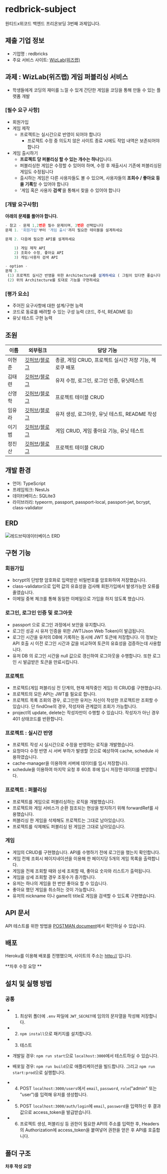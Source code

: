 
# redbrick-subject

  
원티드x위코드 백엔드 프리온보딩 3번째 과제입니다.
  

## 제출 기업 정보

- 기업명 : redbricks
- 주요 서비스 사이트: [WizLab(위즈랩)](http://www.wizlab.net/)


## 과제 : WizLab(위즈랩) 게임 퍼블리싱 서비스

- 학생들에게 코딩의 재미를 느낄 수 있게 간단한 게임을 코딩을 통해 만들 수 있는 플랫폼 개발 

### [필수 요구 사항]

-   회원가입
-   게임 제작
    -   프로젝트는 실시간으로 반영이 되어야 합니다
        -   프로젝트 수정 중 의도치 않은 사이트 종료 시에도 작업 내역은 보존되어야 합니다
-   게임 출시하기
    -   **프로젝트 당 퍼블리싱 할 수 있는 개수는 하나**입니다. 
    - 퍼블리싱한 게임은 수정할 수 있어야 하며, 수정 후 재출시시 기존에 퍼블리싱된 게임도 수정됩니다
    -   출시하는 게임은 다른 사용자들도 볼 수 있으며, 사용자들의 **조회수 / 좋아요 등을 기록**할 수 있어야 합니다
    -   '게임 혹은 사용자 **검색**'을 통해서 찾을 수 있어야 합니다

### [개발 요구사항]

**아래의 문제를 풀어야 합니다.**
```jsx
- 참고 - 문제 1,2번은 필수 문제이며, 3번은 선택입니다
문제 1. '회원가입'부터 '게임 출시'까지 필요한 테이블을 설계하세요

문제 2. 다음에 필요한 API를 설계하세요

	1) 게임 제작 API
	2) 조회수 수정, 좋아요 API
	3) 게임/사용자 검색 API

- option -
문제 3. 
 (1) 프로젝트 실시간 반영을 위한 Architecture를 설계하세요 ( 그림이 있다면 좋습니다 )
 (2) 위의 Architecture를 토대로 기능을 구현하세요
```

### [평가 요소]

- 주어진 요구사항에 대한 설계/구현 능력
- 코드로 동료를 배려할 수 있는 구성 능력 (코드, 주석, README 등)
- 유닛 테스트 구현 능력



## 조원

  | 이름   | 외부링크 | 담당 기능                                             |
| ------ | ----------------------------------------------- | ----------------------------------------------------- |
| 이현준 | [깃허브](https://github.com/lhj0621)/[블로그](https://supiz.tistory.com/)      |  총괄, 게임 CRUD, 프로젝트 실시간 저장 기능, 헤로쿠 배포   |
| 김태련 | [깃허브](https://github.com/nojamcode)/[블로그](https://velog.io/@code-link)     | 유저 수정, 로그인, 로그인 인증, 유닛테스트 |
| 신영학 | [깃허브](https://github.com/yhshin0)/[블로그](https://nbkw.tistory.com/) | 프로젝트 테이블 CRUD |
| 임유라 | [깃허브](https://github.com/BangleCoding)/[블로그](https://banglecoding.github.io/)       | 유저 생성, 로그아웃, 유닛 테스트, README 작성 |
| 이기범 | [깃허브](https://github.com/gibson-lee93)/[블로그](https://mysterious-laborer-518.notion.site/Gibson-s-Notion-2dd7f598fba64f1c9806cded5b4b83a0) | 게임 CRUD, 게임 좋아요 기능, 유닛 테스트      |
| 정진산 | [깃허브](https://github.com/chinsanchung)/[블로그](https://chinsanchung.github.io/) | 프로젝트 테이블 CRUD |
  


## 개발 환경
- 언어: TypeScript
- 프레임워크: NestJs
- 데이터베이스: SQLite3
- 라이브러리: typeorm, passport, passport-local, passport-jwt, bcrypt, class-validator
  
## ERD
  ![레드브릭데이터베이스 ERD](https://user-images.githubusercontent.com/47234375/140962281-fd05897c-4839-4036-aac6-f3948ae01519.png)

## 구현 기능


### 회원가입

- bcrypt의 단방향 암호화로 입력받은 비밀번호를 암호화하여 저장했습니다.
- class-validator으로 입력 값의 유효성을 검사해 회원가입에서 발생가능한 오류를 줄였습니다.
- 이메일 중복 체크를 통해 동일한 이메일으로 가입을 하지 않도록 했습니다.

### 로그인, 로그인 인증 및 로그아웃

- passport 으로 로그인 과정에서 보안을 유지합니다.
- 로그인 성공 시 유저 인증을 위한 JWT(Json Web Token)이 발급됩니다. 
- 로그인 시간을 유저의 DB에 기록하는 동시에 JWT 토큰에 저장합니다. 이 정보는 API 호출 시 이전 로그인 시간과 값을 비교하여 토큰의 유효성을 검증하는데 사용합니다.
- 유저 DB 의 로그인 시간을 null 값으로 갱신하여 로그아웃을 수행합니다. 또한 로그인 시 발급받은 토큰을 만료시킵니다.

  
### 프로젝트
- 프로젝트(게임 퍼블리싱 전 단계의, 현재 제작중인 게임) 의 CRUD를 구현했습니다. 
-  프로젝트의 모든 API는 JWT를 필요로 합니다.
-  프로젝트 목록 조회의 경우, 로그인한 유저는 자신이 작성한 프로젝트만 조회할 수 있습니다. 단 findOne의 경우, 작성자와 관계없이 조회가 가능합니다.
- project의 update, delete는 작성자만이 수행할 수 있습니다. 작성자가 아닌 경우 401 상태코드를 반환합니다.

### 프로젝트 : 실시간 반영 
-   프로젝트 작성 시 실시간으로 수정을 반영하는 로직을 개발했습니다. 
- 요청마다 수정 반영 시 서버 부하가 발생할 것으로 예상하여 cache, schedule 사용하였습니다.
-   cache-manager을 이용하여 서버에 데이터를 임시 저장합니다. 
-  schedule을 이용하여 마지막 요청 후 60초 후에 임시 저장한 데이터를 반영합니다. 

### 프로젝트 : 퍼블리싱
- 프로젝트를 게임으로 퍼블리싱하는 로직을 개발했습니다. 
- 프로젝트와 게임 서비스가 순환 참조되는 현상을 방지하기 위해 forwardRef를 사용했습니다. 
- 퍼블리싱 한 게임을 삭제해도 프로젝트는 그대로 남아있습니다. 
- 프로젝트를 삭제해도 퍼블리싱 된 게임은 그대로 남아있습니다. 

### 게임
- 게임의 CRUD를 구현했습니다.  API를 수행하기 전에 로그인을 했는지 확인합니다.
- 게임 전체 조회시 페이지네이션을 이용해 한 페이지당 5개의 게임 목록을 출력합니다. 
- 게임을 전체 조회할 때와 상세 조회할 때, 좋아요 숫자와 리스트가 출력됩니다. 
- 게임을 상세 조회할 경우 조횟수가 증가합니다. 
- 유저는 하나의 게임을 한 번만 좋아요 할 수 있습니다.
- 좋아요 했던 게임을 취소하는 것이 가능합니다.
- 유저의 nickname 이나 game의 title로 게임을 검색할 수 있도록 구현했습니다. 
  


## API 문서

API 테스트를 위한 방법을 [POSTMAN document](https://documenter.getpostman.com/view/15323948/UVC2HpCf)에서 확인하실 수 있습니다.
  
  
## 배포

Heroku를 이용해 배포를 진행했으며, 사이트의 주소는 [http://](http://) 입니다.

**차후 수정 요망 **





## 설치 및 실행 방법

### 공통  

- 1. 최상위 폴더에 `.env` 파일에 `JWT_SECRET`에 임의의 문자열을 작성해 저장합니다.

- 2. `npm install`으로 패키지를 설치합니다.

- 3. 테스트

- 개발일 경우: `npm run start`으로 `localhost:3000`에서 테스트하실 수 있습니다.

- 배포일 경우: `npm run build`으로 애플리케이션을 빌드합니다. 그리고 `npm run start:prod`으로 실행합니다.

- 4. POST `localhost:3000/users`에서 `email`, `password`, `role`("admin" 또는 "user")를 입력해 유저를 생성합니다.

- 5. POST `localhost:3000/auth/login`에 `email`, `password`을 입력하신 후 결과값으로 access_token을 발급받습니다.

- 6. 프로젝트 생성, 퍼블리싱 등 권한이 필요한 API의 주소를 입력한 후, Headers 의 Authorization에 access_token을 붙여넣어 권한을 얻은 후 API를 호출합니다.
  

## 폴더 구조

**차후 작성 요망** 